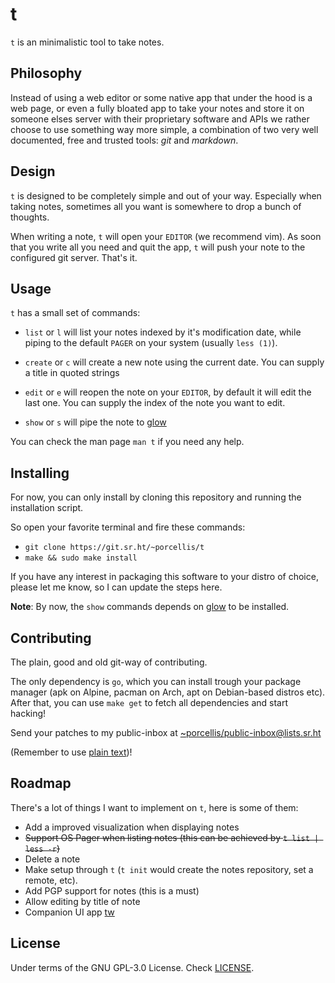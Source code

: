 # t

`t` is an minimalistic tool to take notes.

## Philosophy

Instead of using a web editor or some native app that under the hood is
a web page, or even a fully bloated app to take your notes and store it
on someone elses server with their proprietary software and APIs we
rather choose to use something way more simple, a combination of two
very well documented, free and trusted tools: *git* and *markdown*.

## Design

`t` is designed to be completely simple and out of your way. Especially
when taking notes, sometimes all you want is somewhere to drop a bunch
of thoughts.

When writing a note, `t` will open your `EDITOR` (we recommend vim). As
soon that you write all you need and quit the app, `t` will push your
note to the configured git server. That's it.

## Usage

`t` has a small set of commands:

- `list` or `l` will list your notes indexed by it's modification date,
while piping to the default `PAGER` on your system (usually `less (1)`).

- `create` or `c` will create a new note using the current date. You can supply
a title in quoted strings

- `edit` or `e` will reopen the note on your `EDITOR`, by default it
will edit the last one. You can supply the index of the note you want to edit.

- `show` or `s` will pipe the note to [glow](https://github.com/charmbracelet/glow)

You can check the man page `man t` if you need any help.

## Installing

For now, you can only install by cloning this repository and running the
installation script.

So open your favorite terminal and fire these commands:
- `git clone https://git.sr.ht/~porcellis/t`
- `make && sudo make install`

If you have any interest in packaging this software to your distro of
choice, please let me know, so I can update the steps here.

**Note**: By now, the `show` commands depends on 
[glow](https://github.com/charmbracelet/glow) to be installed.

## Contributing

The plain, good and old git-way of contributing.

The only dependency is `go`, which you can install trough your package
manager (apk on Alpine, pacman on Arch, apt on Debian-based distros
etc). After that, you can use `make get` to fetch all dependencies and
start hacking!

Send your patches to my public-inbox at
[~porcellis/public-inbox@lists.sr.ht](mailto:~porcellis/public-inbox@lists.sr.ht)

(Remember to use [plain text](https://useplaintext.email))!

## Roadmap

There's a lot of things I want to implement on `t`, here is some of them:

- Add a improved visualization when displaying notes
- ~~Support OS Pager when listing notes (this can be achieved by `t list
| less -r`)~~
- Delete a note
- Make setup through `t` (`t init` would create the notes repository, set a remote, etc).
- Add PGP support for notes (this is a must)
- Allow editing by title of note
- Companion UI app [tw](https://git.sr.ht/~porcellis/tw)

## License

Under terms of the GNU GPL-3.0 License. Check
[LICENSE](https://git.sr.ht/~porcellis/t/tree/master/LICENSE).
